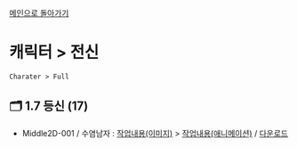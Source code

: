 [메인으로 돌아가기](/README.md)

# 캐릭터 > 전신 
```
Charater > Full
```

## :card_index_dividers: 1.7 등신 (17)
- Middle2D-001 / 수염남자 : [작업내용(이미지)](/Character-Full/Middle2D-17-001.md) > [작업내용(애니메이션)](/Character-Full/Middle2D-17-001-ani.md) / [다운로드](/Character-Full/Middle2D-17-001.zip)
